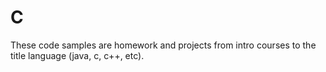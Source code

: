 # C

These code samples are homework and projects from intro courses to the title language (java, c, c++, etc).
